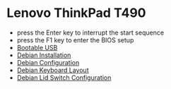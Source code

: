 # Lenovo ThinkPad T490

* press the Enter key to interrupt the start sequence
* press the F1 key to enter the BIOS setup
* [Bootable USB](../doc/bootable-usb-drive.md)
* [Debian Installation](../doc/debian-install.md)
* [Debian Configuration](../doc/debian-config.md)
* [Debian Keyboard Layout](../doc/debian-keyboard-layout.md)
* [Debian Lid Switch Configuration](../doc/debian-lid-switch-config.md)
